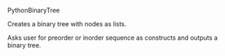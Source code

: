 PythonBinaryTree

Creates a binary tree with nodes as lists.

Asks user for preorder or inorder sequence as constructs and outputs a binary tree.
